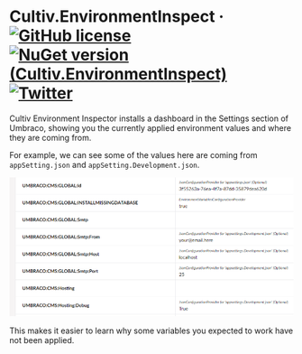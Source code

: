 # Cultiv.EnvironmentInspect &middot; [![GitHub license](https://img.shields.io/badge/license-MIT-blue.svg)](LICENSE) [![NuGet version (Cultiv.EnvironmentInspect)](https://img.shields.io/nuget/v/Cultiv.EnvironmentInspect.svg)](https://www.nuget.org/packages/Cultiv.EnvironmentInspect/) [![Twitter](https://img.shields.io/twitter/follow/cultiv.svg?style=social&label=Follow)](https://twitter.com/intent/follow?screen_name=cultiv)


Cultiv Environment Inspector installs a dashboard in the Settings section of Umbraco, showing you the currently applied environment values and where they are coming from.

For example, we can see some of the values here are coming from `appSetting.json` and `appSetting.Development.json`. 

![image](example.png)

This makes it easier to learn why some variables you expected to work have not been applied.
